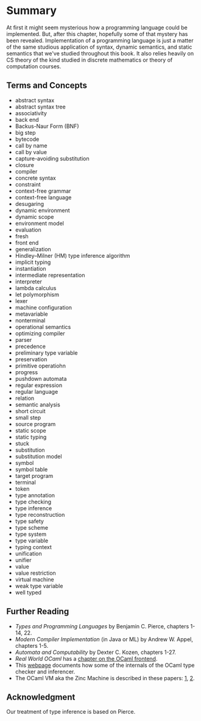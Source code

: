 # Summary

At first it might seem mysterious how a programming language could be
implemented. But, after this chapter, hopefully some of that mystery has been
revealed. Implementation of a programming language is just a matter of the same
studious application of syntax, dynamic semantics, and static semantics that
we've studied throughout this book. It also relies heavily on CS theory of the
kind studied in discrete mathematics or theory of computation courses.

## Terms and Concepts

- abstract syntax
- abstract syntax tree
- associativity
- back end
- Backus-Naur Form (BNF)
- big step
- bytecode
- call by name
- call by value
- capture-avoiding substitution
- closure
- compiler
- concrete syntax
- constraint
- context-free grammar
- context-free language
- desugaring
- dynamic environment
- dynamic scope
- environment model
- evaluation
- fresh
- front end
- generalization
- Hindley&ndash;Milner (HM) type inference algorithm
- implicit typing
- instantiation
- intermediate representation
- interpreter
- lambda calculus
- let polymorphism
- lexer
- machine configuration
- metavariable
- nonterminal
- operational semantics
- optimizing compiler
- parser
- precedence
- preliminary type variable
- preservation
- primitive operatiohn
- progress
- pushdown automata
- regular expression
- regular language
- relation
- semantic analysis
- short circuit
- small step
- source program
- static scope
- static typing
- stuck
- substitution
- substitution model
- symbol
- symbol table
- target program
- terminal
- token
- type annotation
- type checking
- type inference
- type reconstruction
- type safety
- type scheme
- type system
- type variable
- typing context
- unification
- unifier
- value
- value restriction
- virtual machine
- weak type variable
- well typed

## Further Reading

* *Types and Programming Languages* by Benjamin C. Pierce, chapters 1-14, 22.
* *Modern Compiler Implementation* (in Java or ML) by Andrew W. Appel, chapters
  1-5.
* *Automata and Computability* by Dexter C. Kozen, chapters 1-27.
* *Real World OCaml* has a
  [chapter on the OCaml frontend](https://dev.realworldocaml.org/compiler-frontend.html).
* This [webpage](http://okmij.org/ftp/ML/generalization.html) documents how some
  of the internals of the OCaml type checker and inferencer.
* The OCaml VM aka the Zinc Machine is described in these papers:
  [1](http://cadmium.x9c.fr/distrib/caml-instructions.pdf),
  [2](https://hal.inria.fr/inria-00070049/document).

## Acknowledgment

Our treatment of type inference is based on Pierce.